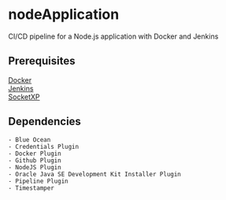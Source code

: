 # nodeApplication
CI/CD pipeline for a Node.js application with Docker and Jenkins

## Prerequisites
[Docker](https://www.docker.com/products/docker-desktop)  
[Jenkins](https://www.jenkins.io/download/)  
[SocketXP](https://www.socketxp.com/download)  

## Dependencies 
```  
- Blue Ocean    
- Credentials Plugin    
- Docker Plugin    
- Github Plugin    
- NodeJS Plugin    
- Oracle Java SE Development Kit Installer Plugin  
- Pipeline Plugin  
- Timestamper  
```
